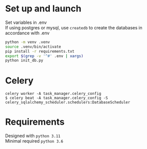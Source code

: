 # Set up and launch
Set variables in .env  
If using postgres or mysql, use `createdb` to create the databases in accordance with .env
```sh
python -m venv .venv
source .venv/bin/activate
pip install -r requirements.txt
export $(grep -v '^#' .env | xargs)
python init_db.py

```

# Celery
```
celery worker -A task_manager.celery_config
$ celery beat -A task_manager.celery_config -S celery_sqlalchemy_scheduler.schedulers:DatabaseScheduler
```

# Requirements
Designed with `python 3.11`  
Minimal required `python 3.6`
